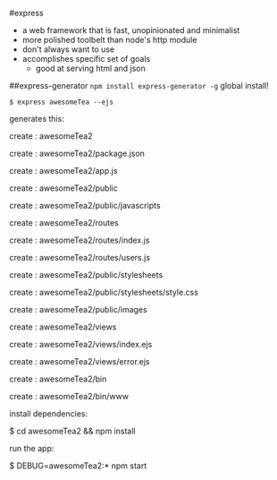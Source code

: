 #express
* a web framework that is fast, unopinionated and minimalist
* more polished toolbelt than node's http module
* don't always want to use
* accomplishes specific set of goals
	* good at serving html and json

##express-generator
`npm install express-generator -g`
global install! 

`$ express awesomeTea --ejs`

generates this:

create : awesomeTea2

create : awesomeTea2/package.json

create : awesomeTea2/app.js

create : awesomeTea2/public

create : awesomeTea2/public/javascripts

create : awesomeTea2/routes

create : awesomeTea2/routes/index.js

create : awesomeTea2/routes/users.js

create : awesomeTea2/public/stylesheets

create : awesomeTea2/public/stylesheets/style.css

create : awesomeTea2/public/images

create : awesomeTea2/views

create : awesomeTea2/views/index.ejs

create : awesomeTea2/views/error.ejs

create : awesomeTea2/bin

create : awesomeTea2/bin/www


install dependencies:

   $ cd awesomeTea2 && npm install

run the app:

   $ DEBUG=awesomeTea2:* npm start